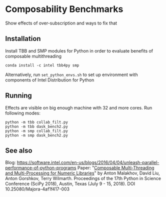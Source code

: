 # Composability Benchmarks
Show effects of over-subscription and ways to fix that

## Installation
Install TBB and SMP modules for Python in order to evaluate benefits of composable multithreading
```
conda install -c intel tbb4py smp
```
Alternatively, run `set_python_envs.sh` to set up environment with components of Intel Distribution for Python

## Running
Effects are visible on big enough machine with 32 and more cores.
Run following modes:

```
python -m tbb collab_filt.py
python -m tbb dask_bench2.py
python -m smp collab_filt.py
python -m smp dask_bench2.py
```

## See also
Blog: https://software.intel.com/en-us/blogs/2016/04/04/unleash-parallel-performance-of-python-programs
Paper: "[Composable Multi-Threading and Multi-Processing for Numeric Libraries](http://conference.scipy.org/proceedings/scipy2018/pdfs/anton_malakhov.pdf)" by Anton Malakhov, David Liu, Anton Gorshkov, Terry Wilmarth. Proceedings of the 17th Python in Science Conference (SciPy 2018), Austin, Texas (July 9 - 15, 2018). DOI 10.25080/Majora-4af1f417-003
